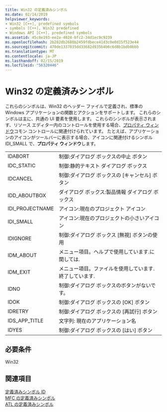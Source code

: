 ```yaml
---
title: Win32 の定義済みシンボル
ms.date: 02/14/2019
helpviewer_keywords:
- Win32 [C++], predefined symbols
- symbols [C++], Win32 predefined
- Windows API [C++], predefined symbols
ms.assetid: 45c8e193-ee2a-4024-bfc2-34d1ec9c9239
ms.openlocfilehash: 2b282db2680b2459fdbece41d3c0e0d15f523e44
ms.sourcegitcommit: 470de1337035dd33682d935b4b6c6d8b1bdb0bbb
ms.translationtype: MT
ms.contentlocale: ja-JP
ms.lasthandoff: 02/15/2019
ms.locfileid: "56320446"
---
```

# <a name="win32-predefined-symbols"></a>Win32 の定義済みシンボル

これらのシンボルは、Win32 のヘッダー ファイルで定義され、標準の Windows アプリケーションの関数とアクションをサポートします。 これらのシンボルは主に、共通の UI 要素を使用します。 これらのシンボルが表示されます、リソース エディター内のコントロールを使用する場合、[プロパティ ウィンドウ](/visualstudio/ide/reference/properties-window)コモン コントロールに関連付けられています。 たとえば、アプリケーションのアイコンがツールバーに表示する場合、アイコンに関連付けるシンボル IDI_SMALL で、**プロパティ ウィンドウ**します。

|||
|-|-|
|IDABORT|制御:ダイアログ ボックスの中止 ボタン|
|IDC_STATIC|制御:静的テキスト ダイアログ ボックス|
|IDCANCEL|制御:ダイアログ ボックスの [キャンセル] ボタン|
|IDD_ABOUTBOX|ダイアログ ボックス:製品情報 ダイアログ ボックス|
|IDI_PROJECTNAME|アイコン:現在のプロジェクト アイコン|
|IDI_SMALL|アイコン:現在のプロジェクトの小さいアイコン|
|IDIGNORE|制御:ダイアログ ボックス [無視] ボタンの使用|
|IDM_ABOUT|メニュー項目。ヘルプで使用しています.に関しては.|
|IDM_EXIT|メニュー項目。ファイルを使用しています.終了しています.|
|IDNO|制御:ダイアログ ボックスのボタンがないです。|
|IDOK|制御:ダイアログ ボックスの [OK] ボタン|
|IDRETRY|制御:ダイアログ ボックスの [再試行] ボタン|
|IDS_APP_TITLE|文字列: 現在のアプリケーション名|
|IDYES|制御:ダイアログ ボックスの [はい] ボタン|

## <a name="requirements"></a>必要条件

Win32

## <a name="see-also"></a>関連項目

[定義済みシンボル ID](../windows/predefined-symbol-ids.md)<br/>
[MFC の定義済みシンボル](../windows/mfc-predefined-symbols.md)<br/>
[ATL の定義済みシンボル](../windows/atl-predefined-symbols.md)<br/>